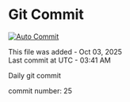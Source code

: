 # Git Commit
[![Auto Commit](https://github.com/alorup/Auto/actions/workflows/active.yml/badge.svg)](https://github.com/alorup/Auto/actions/workflows/active.yml)

This file was added - Oct 03, 2025  
Last commit at UTC - 03:41 AM

Daily git commit

commit number: 25
